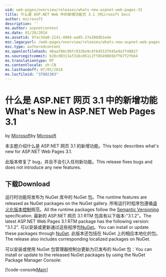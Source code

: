 ```yaml
---
uid: web-pages/overview/releases/whats-new-aspnet-web-pages-31
title: 什么是 ASP.NET Web 中的新增功能页 3.1 |Microsoft Docs
author: microsoft
description: ''
ms.author: aspnetcontent
ms.date: 01/20/2014
ms.assetid: 97ac3da0-2141-4904-aa05-27e280db1e4e
msc.legacyurl: /web-pages/overview/releases/whats-new-aspnet-web-pages-31
msc.type: authoredcontent
ms.openlocfilehash: 48aa780c99fc9326e9c4f64553f645e9a7f48827
ms.sourcegitcommit: b28cd0313af316c051c2ff8549865bff67f2fbb4
ms.translationtype: MT
ms.contentlocale: zh-CN
ms.lasthandoff: 07/05/2018
ms.locfileid: "37802303"
---
```

<a name="whats-new-in-aspnet-web-pages-31"></a><span data-ttu-id="5747a-102">什么是 ASP.NET 网页 3.1 中的新增功能</span><span class="sxs-lookup"><span data-stu-id="5747a-102">What's New in ASP.NET Web Pages 3.1</span></span>
====================
<span data-ttu-id="5747a-103">by [Microsoft](https://github.com/microsoft)</span><span class="sxs-lookup"><span data-stu-id="5747a-103">by [Microsoft](https://github.com/microsoft)</span></span>

<span data-ttu-id="5747a-104">本主题介绍什么是 ASP.NET 网页 3.1 的新增功能。</span><span class="sxs-lookup"><span data-stu-id="5747a-104">This topic describes what's new for ASP.NET Web Pages 3.1.</span></span>

<span data-ttu-id="5747a-105">此版本修复了 bug，并且不会引入任何新功能。</span><span class="sxs-lookup"><span data-stu-id="5747a-105">This release fixes bugs and does not introduce any new features.</span></span>

<a id="download"></a>
## <a name="download"></a><span data-ttu-id="5747a-106">下载</span><span class="sxs-lookup"><span data-stu-id="5747a-106">Download</span></span>

<span data-ttu-id="5747a-107">运行时功能将发布为 NuGet 库中的 NuGet 包。</span><span class="sxs-lookup"><span data-stu-id="5747a-107">The runtime features are released as NuGet packages on the NuGet gallery.</span></span> <span data-ttu-id="5747a-108">所有运行时程序包遵循[语义化版本控制](http://semver.org/)规范。</span><span class="sxs-lookup"><span data-stu-id="5747a-108">All the runtime packages follow the [Semantic Versioning](http://semver.org/) specification.</span></span> <span data-ttu-id="5747a-109">最新的 ASP.NET 网页 3.1 RTM 包具有以下版本:"3.1.2"。</span><span class="sxs-lookup"><span data-stu-id="5747a-109">The latest ASP.NET Web Pages 3.1 RTM package has the following version: "3.1.2".</span></span> <span data-ttu-id="5747a-110">可以安装或更新通过这些程序包[NuGet](http://www.nuget.org/packages/Microsoft.AspNet.WebPages/)。</span><span class="sxs-lookup"><span data-stu-id="5747a-110">You can install or update these packages through [NuGet](http://www.nuget.org/packages/Microsoft.AspNet.WebPages/).</span></span> <span data-ttu-id="5747a-111">此版本还包括在 NuGet 上的相应本地化的包。</span><span class="sxs-lookup"><span data-stu-id="5747a-111">The release also includes corresponding localized packages on NuGet.</span></span>

<span data-ttu-id="5747a-112">可以安装或使用 NuGet 包管理器控制台更新为已发布的 NuGet 包：</span><span class="sxs-lookup"><span data-stu-id="5747a-112">You can install or update to the released NuGet packages by using the NuGet Package Manager Console:</span></span>

[!code-console[Main](whats-new-aspnet-web-pages-31/samples/sample1.cmd)]

